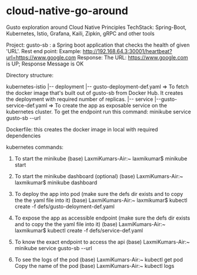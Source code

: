 # cloud-native-go-around
Gusto exploration around Cloud Native Principles 
TechStack:
Spring-Boot, 
Kubernetes,
Istio, 
Grafana, 
Kaili, 
Zipkin, gRPC and other tools 

Project: gusto-sb : a Spring boot application that checks the health of given 'URL'. 
Rest end point:
Example: http://192.168.64.3:30001/heartbeat?url=https://www.google.com
Response: The URL: https://www.google.com is UP; Response Message is OK

Directory structure:

kubernetes-istio
|-- deployment
    |-- gusto-deployment-def.yaml => To fetch the docker image that's built out of gusto-sb from Docker Hub. It creates the deployment with required number of replicas.
|-- service
    |--gusto-service-def.yaml => To create the app as exposable service on the kubernetes cluster. To get the endpoint run this command: minikube service gusto-sb --url



Dockerfile: this creates the docker image in local with required dependencies



kubernetes commands:
1. To start the minikube
(base) LaxmiKumars-Air:~ laxmikumar$ minikube start

2. To start the minikube dashboard (optional)
(base) LaxmiKumars-Air:~ laxmikumar$ minikube dashboard

3. To deploy the app into pod (make sure the defs dir exists and to copy the the yaml file into it)
(base) LaxmiKumars-Air:~ laxmikumar$ kubectl create -f defs/gusto-deloyment-def.yaml

4. To expose the app as accessible endpoint (make sure the defs dir exists and to copy the the yaml file into it)
(base) LaxmiKumars-Air:~ laxmikumar$ kubectl create -f defs/service-def.yaml

5. To know the exact endpoint to access the api
(base) LaxmiKumars-Air:~ minikube service gusto-sb --url

6. To see the logs of the pod
(base) LaxmiKumars-Air:~ kubectl get pod
Copy the name of the pod
(base) LaxmiKumars-Air:~ kubectl logs <Name of the pod>

